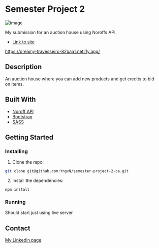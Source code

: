 # Semester Project 2

![image](https://user-images.githubusercontent.com/52622303/164316813-4b12d99f-aeb7-4069-85cf-e72b3a50ac99.png)

My submission for an auction house using Noroffs API.

- [Link to site](https://dreamy-travesseiro-82baa1.netlify.app/)

https://dreamy-travesseiro-82baa1.netlify.app/

## Description

An auction house where you can add new products and get credits to bid on items.

## Built With

- [Noroff API](https://docs.noroff.dev/)
- [Bootstrap](https://getbootstrap.com)
- [SASS](https://sass-lang.com/)

## Getting Started

### Installing


1. Clone the repo:

```bash
git clone git@github.com:YngvN/semester-project-2-ca.git
```

2. Install the dependencies:

```
npm install
```

### Running

Should start just using live server.

## Contact


[My LinkedIn page](https://www.linkedin.com/in/yngve-nyk%C3%A5s-363b28bb/)
